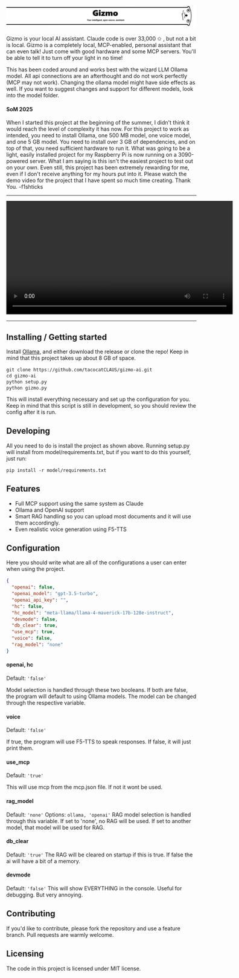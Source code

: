 ![Hi, i'm Gizmo.](/images/gizmorbg.png)
---
Gizmo is your local AI assistant. Claude code is over 33,000 ✩ , but not a bit is local. Gizmo is a completely local, MCP-enabled, personal assistant that can even talk! Just come with good hardware and some MCP servers. You'll be able to tell it to turn off your light in no time!

This has been coded around and works best with the wizard LLM Ollama model. All api connections are an afterthought and do not work perfectly (MCP may not work). Changing the ollama model might have side effects as well. If you want to suggest changes and support for different models, look into the model folder.

#### SoM 2025
When I started this project at the beginning of the summer, I didn't think it would reach the level of complexity it has now. For this project to work as intended, you need to install Ollama, one 500 MB model, one voice model, and one 5 GB model. You need to install over 3 GB of dependencies, and on top of that, you need sufficient hardware to run it. What was going to be a light, easily installed project for my Raspberry Pi is now running on a 3090-powered server. What I am saying is this isn't the easiest project to test out on your own. Even still, this project has been extremely rewarding for me, even if I don't receive anything for my hours put into it. Please watch the demo video for the project that I have spent so much time creating. Thank You. -f1shticks

---

<div align="center" width="600px">
  <video width="600px" src="https://github.com/user-attachments/assets/be06a87e-9b0c-4743-85e4-7ba073143571"></video>
</div>

---

## Installing / Getting started

Install [Ollama](https://ollama.com/),
and either download the release or clone the repo!
Keep in mind that this project takes up about 8 GB of space.

```shell
git clone https://github.com/tacocatCLAUS/gizmo-ai.git
cd gizmo-ai
python setup.py
python gizmo.py
```

This will install everything necessary and set up the configuration for you.
Keep in mind that this script is still in development, so you should review the config after it is run.

## Developing
All you need to do is install the project as shown above.
Running setup.py will install from model/requirements.txt, but if you want to do this yourself, just run: 
```shell
pip install -r model/requirements.txt
```

## Features

* Full MCP support using the same system as Claude
* Ollama and OpenAI support
* Smart RAG handling so you can upload most documents and it will use them accordingly.
* Even realistic voice generation using F5-TTS

## Configuration

Here you should write what are all of the configurations a user can enter when
using the project.

```json
{
  "openai": false,
  "openai_model": "gpt-3.5-turbo",
  "openai_api_key": "",
  "hc": false,
  "hc_model": "meta-llama/llama-4-maverick-17b-128e-instruct",
  "devmode": false,
  "db_clear": true,
  "use_mcp": true,
  "voice": false,
  "rag_model": "none"
}
```


#### openai, hc 
Default: `'false'`

Model selection is handled through these two booleans. If both are false, the program will default to using Ollama models. The model can be changed through the respective variable.

#### voice
Default: `'false'`

If true, the program will use F5-TTS to speak responses. If false, it will just print them.

#### use_mcp
Default: `'true'`

This will use mcp from the mcp.json file. If not it wont be used.

#### rag_model
Default: `'none'`
Options: `ollama, 'openai'`
RAG model selection is handled through this variable. If set to 'none', no RAG will be used. If set to another model, that model will be used for RAG.

#### db_clear
Default: `'true'`
The RAG will be cleared on startup if this is true. If false the ai will have a bit of a memory.

#### devmode
Default: `'false'`
This will show EVERYTHING in the console. Useful for debugging. But very annoying.

## Contributing

If you'd like to contribute, please fork the repository and use a feature branch. Pull requests are warmly welcome.

## Licensing
The code in this project is licensed under MIT license.
